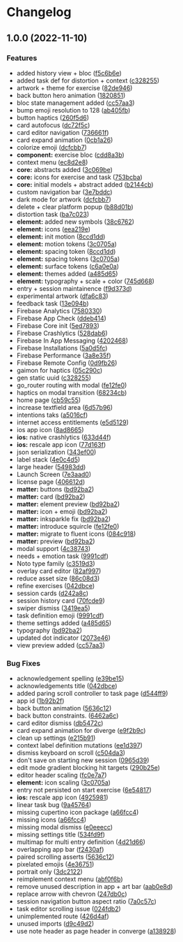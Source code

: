 # Changelog

## 1.0.0 (2022-11-10)


### Features

* added history view + bloc ([f5c6b6e](https://github.com/thipokch/method/commit/f5c6b6e8511e7a8cf83b5eacb0891e50db2269c3))
* added task def for distortion + context ([c328255](https://github.com/thipokch/method/commit/c3282556304cc354857280482bd3e9fb16072e36))
* artwork + theme for exercise ([82de946](https://github.com/thipokch/method/commit/82de94670fff516338f727879f798049dcc81145))
* back button hero animation ([1820851](https://github.com/thipokch/method/commit/18208516d5fa461083a9d3bef1d0dee72638959c))
* bloc state management added ([cc57aa3](https://github.com/thipokch/method/commit/cc57aa3ac2dbbd8967ead7749b09c08bacf90f1b))
* bump emoji resolution to 128 ([ab405fb](https://github.com/thipokch/method/commit/ab405fb96e69cbc5b20d33112ba39f11f2cb2a4c))
* button haptics ([260f5d6](https://github.com/thipokch/method/commit/260f5d64772e0f84abad25990c607993458efc06))
* card autofocus ([dc72f5c](https://github.com/thipokch/method/commit/dc72f5cc4d19de8072c54077892748fe5e39613f))
* card editor navigation ([736661f](https://github.com/thipokch/method/commit/736661f39e96f50f8e64239e622334e177190b83))
* card expand animation ([0cb1a26](https://github.com/thipokch/method/commit/0cb1a26f49ca08da326420824b9420a1124ad26a))
* colorize emoji ([dcfcbb7](https://github.com/thipokch/method/commit/dcfcbb7fb74d84e25dceb4967ddcc7629f9d5437))
* **component:** exercise bloc ([cdd8a3b](https://github.com/thipokch/method/commit/cdd8a3b2085261502e292b693507fc867f5b3652))
* context menu ([ec8d2e8](https://github.com/thipokch/method/commit/ec8d2e82c71825e3ff09c045070df2c35f0d5d09))
* **core:** abstracts added ([3c069be](https://github.com/thipokch/method/commit/3c069be68992d9b940eae5ebe34699f9bea87cb5))
* **core:** icons for exercise and task ([753bcba](https://github.com/thipokch/method/commit/753bcba84539d9acd79d4d67ec5287abc78fd721))
* **core:** initial models + abstract added ([b2144cb](https://github.com/thipokch/method/commit/b2144cb995c197bbcd27e7162bf05159635c6f87))
* custom navigation bar ([3e7bddc](https://github.com/thipokch/method/commit/3e7bddc777328ae6f21d0f7b715086799d0d516f))
* dark mode for artwork ([dcfcbb7](https://github.com/thipokch/method/commit/dcfcbb7fb74d84e25dceb4967ddcc7629f9d5437))
* delete + clear platform popup ([b88d01b](https://github.com/thipokch/method/commit/b88d01be80bdb325dc76c67a1e91512154156d6c))
* distortion task ([ba7c023](https://github.com/thipokch/method/commit/ba7c023fbcdf623f980672b05b522f1e8a00e220))
* **element:** added new symbols ([38c6762](https://github.com/thipokch/method/commit/38c6762f0350c115c529391e18e8b5ef4878b26e))
* **element:** icons ([eea219e](https://github.com/thipokch/method/commit/eea219e094ea87483c54fc42fbd212d701ff1982))
* **element:** init motion ([8ccd1dd](https://github.com/thipokch/method/commit/8ccd1dd098670d95e78d49bcd0f475fd5b1ddd2e))
* **element:** motion tokens ([3c0705a](https://github.com/thipokch/method/commit/3c0705a7360d390d2991a0938eca7c14b8a0252c))
* **element:** spacing token ([8ccd1dd](https://github.com/thipokch/method/commit/8ccd1dd098670d95e78d49bcd0f475fd5b1ddd2e))
* **element:** spacing tokens ([3c0705a](https://github.com/thipokch/method/commit/3c0705a7360d390d2991a0938eca7c14b8a0252c))
* **element:** surface tokens ([c6a0e0a](https://github.com/thipokch/method/commit/c6a0e0aa19b3a243231cadb5f0b33875b60da0be))
* **element:** themes added ([a485d65](https://github.com/thipokch/method/commit/a485d65d0f26516f2dffc00fb91abb2e98709db8))
* **element:** typography + scale + color ([745d668](https://github.com/thipokch/method/commit/745d668050c05d8e4c08e646f3271cb4ffb4c2ce))
* entry + session maintainence ([f9d373d](https://github.com/thipokch/method/commit/f9d373d44a1d1fed540265dbbccb80624c03d3b0))
* experimental artwork ([dfa6c83](https://github.com/thipokch/method/commit/dfa6c833d719228dcc5dcdb4336ce1f937f69bc6))
* feedback task ([13e094b](https://github.com/thipokch/method/commit/13e094bbf033a530948b53a7dbe12008b7ed6beb))
* Firebase Analytics ([7580330](https://github.com/thipokch/method/commit/758033027b4597960d889861ef5546516c77a900))
* Firebase App Check ([ddeb414](https://github.com/thipokch/method/commit/ddeb4142870e2008b3fbd66be9857e494e9f482d))
* Firebase Core init ([5ed7893](https://github.com/thipokch/method/commit/5ed7893e3b2b7ced3e650301a431faae32d74287))
* Firebase Crashlytics ([528dab6](https://github.com/thipokch/method/commit/528dab6de4aa2aec4f76c1828edd59663092dc12))
* Firebase In App Messaging ([4202468](https://github.com/thipokch/method/commit/4202468e726d2dbb5922072769f41c9f8917d31c))
* Firebase Installations ([5a0d5fc](https://github.com/thipokch/method/commit/5a0d5fcfc64848f21bb82bfc32031298bb0fc01e))
* Firebase Performance ([3a8e35f](https://github.com/thipokch/method/commit/3a8e35f36a056090d3305c049eb4e35328c415b3))
* Firebase Remote Config ([0d9fb26](https://github.com/thipokch/method/commit/0d9fb262193367c69b959a624c71ac4089f7b309))
* gaimon for haptics ([05c290c](https://github.com/thipokch/method/commit/05c290c1b945627eaf1abfc21557b7307736506c))
* gen static uuid ([c328255](https://github.com/thipokch/method/commit/c3282556304cc354857280482bd3e9fb16072e36))
* go_router routing with modal ([fe12fe0](https://github.com/thipokch/method/commit/fe12fe01025a813d8dadc6744b9a93a1a8a45099))
* haptics on modal transition ([68234cb](https://github.com/thipokch/method/commit/68234cbb4d9b68ee276c6255a049729f17e589c5))
* home page ([cb59c55](https://github.com/thipokch/method/commit/cb59c550bbeb06931bdaac4b40578415101a1098))
* increase textfield area ([6d57b96](https://github.com/thipokch/method/commit/6d57b965636a3296490f7fa0263e940d420233e1))
* intentions taks ([a5016cf](https://github.com/thipokch/method/commit/a5016cf075e44f697fa2e773cf83867bbba69a41))
* internet access entitlements ([e5d5129](https://github.com/thipokch/method/commit/e5d5129e7ad6236bea8208fff9c91af00abf7b5e))
* ios app icon ([8ad8665](https://github.com/thipokch/method/commit/8ad86656b36ae2d808342879c42a76901c6e7665))
* **ios:** native crashlytics ([633d44f](https://github.com/thipokch/method/commit/633d44f4b4de6508858a3a006416483fe2efe38f))
* **ios:** rescale app icon ([77d163f](https://github.com/thipokch/method/commit/77d163f363881091a6b44a04fa948679d1358dbd))
* json serialization ([343ef00](https://github.com/thipokch/method/commit/343ef00aa85e1f2daebf5706e78d325e2f97e1b4))
* label stack ([4e0c4d5](https://github.com/thipokch/method/commit/4e0c4d51b708a0fc233b2633a4f96444f87946f6))
* large header ([54983dd](https://github.com/thipokch/method/commit/54983dd084130ad90a49bf03e93fd4f6ae080101))
* Launch Screen ([7e3aad0](https://github.com/thipokch/method/commit/7e3aad0fd054bde6d68352a3b9f04fc79f54829e))
* license page ([406612d](https://github.com/thipokch/method/commit/406612d3d1ef8272a65e11858e73821458cc5371))
* **matter:** buttons ([bd92ba2](https://github.com/thipokch/method/commit/bd92ba200c8d35c88cb20db23d3f6c531596f5be))
* **matter:** card ([bd92ba2](https://github.com/thipokch/method/commit/bd92ba200c8d35c88cb20db23d3f6c531596f5be))
* **matter:** element preview ([bd92ba2](https://github.com/thipokch/method/commit/bd92ba200c8d35c88cb20db23d3f6c531596f5be))
* **matter:** icon + emoji ([bd92ba2](https://github.com/thipokch/method/commit/bd92ba200c8d35c88cb20db23d3f6c531596f5be))
* **matter:** inksparkle fix ([bd92ba2](https://github.com/thipokch/method/commit/bd92ba200c8d35c88cb20db23d3f6c531596f5be))
* **matter:** introduce squircle ([fe12fe0](https://github.com/thipokch/method/commit/fe12fe01025a813d8dadc6744b9a93a1a8a45099))
* **matter:** migrate to fluent icons ([084c918](https://github.com/thipokch/method/commit/084c918eaf764a1e96a507e7088a8e4109909ea7))
* **matter:** preview ([bd92ba2](https://github.com/thipokch/method/commit/bd92ba200c8d35c88cb20db23d3f6c531596f5be))
* modal support ([4c38743](https://github.com/thipokch/method/commit/4c38743ebd2508b3b4d7ce0d588d7c5c7c82d8e9))
* needs + emotion task ([9991cdf](https://github.com/thipokch/method/commit/9991cdf370ecbd0797e14d5867cc1f344b9230f6))
* Noto type family ([c3519d3](https://github.com/thipokch/method/commit/c3519d3786da137324832a2a72f46e41b553b944))
* overlay card editor ([82af997](https://github.com/thipokch/method/commit/82af997628eea10177a90e0fb241d684279f31a3))
* reduce asset size ([86c08d3](https://github.com/thipokch/method/commit/86c08d3383b110ceee3f4fd28ed10951d94d3f11))
* refine exercises ([042dbce](https://github.com/thipokch/method/commit/042dbcebb0f72e74487f91c6f7e044a3ed69a06e))
* session cards ([d242a8c](https://github.com/thipokch/method/commit/d242a8cdc6f36ef2f38331f27301592c6a6b6dff))
* session history card ([70fcde9](https://github.com/thipokch/method/commit/70fcde9f10987d77af42eb8343b0352a5d9b0655))
* swiper dismiss ([3419ea5](https://github.com/thipokch/method/commit/3419ea57f59d7c0a5dce497a664ab764c48eaf7a))
* task definition emoji ([9991cdf](https://github.com/thipokch/method/commit/9991cdf370ecbd0797e14d5867cc1f344b9230f6))
* theme settings added ([a485d65](https://github.com/thipokch/method/commit/a485d65d0f26516f2dffc00fb91abb2e98709db8))
* typography ([bd92ba2](https://github.com/thipokch/method/commit/bd92ba200c8d35c88cb20db23d3f6c531596f5be))
* updated dot indicator ([2073e46](https://github.com/thipokch/method/commit/2073e46d5e4712711b011fd172cef166eb598651))
* view preview added ([cc57aa3](https://github.com/thipokch/method/commit/cc57aa3ac2dbbd8967ead7749b09c08bacf90f1b))


### Bug Fixes

* acknowledgement spelling ([e39be15](https://github.com/thipokch/method/commit/e39be15c04780e9800362c0f6befa4f8730509c3))
* acknowledgements title ([042dbce](https://github.com/thipokch/method/commit/042dbcebb0f72e74487f91c6f7e044a3ed69a06e))
* added paring scroll controller to task page ([d544ff9](https://github.com/thipokch/method/commit/d544ff9cad6152a91f12450649e97f7935b59c5b))
* app id ([1b92b2f](https://github.com/thipokch/method/commit/1b92b2f450ec6096dc37c269f191e40e0fb4a024))
* back button animation  ([5636c12](https://github.com/thipokch/method/commit/5636c12a1a0f7daded65e45222eb7e1aa1529bf9))
* back button constraints. ([6462a6c](https://github.com/thipokch/method/commit/6462a6c82fd9cbd320a8573b9dcb0cad481eeb47))
* card editor dismiss ([db5472c](https://github.com/thipokch/method/commit/db5472c683068cf6fecca24dac4cd101875d4d22))
* card expand animation for diverge ([e9f2b9c](https://github.com/thipokch/method/commit/e9f2b9c417b2332cfd375bfd9432c11a5ad90f7b))
* clean up settings ([e215b91](https://github.com/thipokch/method/commit/e215b916b5f6272cf8c7d7d80a997e7156f40a38))
* context label definition mutations ([ee1d397](https://github.com/thipokch/method/commit/ee1d3975cbe69ea066f4698cff075c71fc3e78bf))
* dismiss keyboard on scroll ([c504da3](https://github.com/thipokch/method/commit/c504da3f38ac23e0de64437a17d7928a53793db8))
* don't save on starting new session ([0965d39](https://github.com/thipokch/method/commit/0965d39cd386435b4c32da266f1ad79f1ee6ec7a))
* edit mode gradient blocking hit targets ([290b25e](https://github.com/thipokch/method/commit/290b25ef70b130cd0474b43ee0c5c3595de4aa18))
* editor header scaling ([fc0e7a7](https://github.com/thipokch/method/commit/fc0e7a70aecd15422839db2174a158f6e1442c5d))
* **element:** icon scaling ([3c0705a](https://github.com/thipokch/method/commit/3c0705a7360d390d2991a0938eca7c14b8a0252c))
* entry not persisted on start exercise ([6e54817](https://github.com/thipokch/method/commit/6e54817c1e6c008f5e51eedc54e40b0ec08d1bd2))
* **ios:** rescale app icon ([4925981](https://github.com/thipokch/method/commit/49259812e90c0ed78a248d9fbb876a8f02b057fa))
* linear task bug ([9a45764](https://github.com/thipokch/method/commit/9a45764223b50efa2d1854a9d7e0c26a34983edc))
* missing cupertino icon package ([a66fcc4](https://github.com/thipokch/method/commit/a66fcc46e3cb6465139141c1b73c485cee3a5cdb))
* missing icons ([a66fcc4](https://github.com/thipokch/method/commit/a66fcc46e3cb6465139141c1b73c485cee3a5cdb))
* missing modal dismiss ([e0eeecc](https://github.com/thipokch/method/commit/e0eeecc495eee52a6899fb710b02afe50c8da15a))
* missing settings title ([534fd9f](https://github.com/thipokch/method/commit/534fd9f3a90373790443cfebefd3d839f11de523))
* multimap for multi entry definition ([4d21d66](https://github.com/thipokch/method/commit/4d21d66d5486d356f7d998a593592fbe3f41acd4))
* overlapping app bar ([f2430af](https://github.com/thipokch/method/commit/f2430af6276fd6ab106ac7dddc415151ee8d7e06))
* paired scrolling asserts ([5636c12](https://github.com/thipokch/method/commit/5636c12a1a0f7daded65e45222eb7e1aa1529bf9))
* pixelated emojis ([4e36751](https://github.com/thipokch/method/commit/4e3675151b98c7b27a176710996a3d981c5473d4))
* portrait only ([3dc2122](https://github.com/thipokch/method/commit/3dc21228e06c5769bb9b82cc228c704dc3c2fadd))
* reimplement context menu ([abf0f6b](https://github.com/thipokch/method/commit/abf0f6bf8203051b0bf945539851dfc495b0b60d))
* remove unused description in app + art bar ([aab0e8d](https://github.com/thipokch/method/commit/aab0e8df908e89e44491e089c65b6c08694d19af))
* replace arrow with chevron ([247db0c](https://github.com/thipokch/method/commit/247db0c4640401bf00f1f5f5e341a9824aaab780))
* session navigation button aspect ratio ([7a0c57c](https://github.com/thipokch/method/commit/7a0c57c3b369ba3552a3f17d7b418f323eb1442f))
* task editor scrolling issue ([024fdb2](https://github.com/thipokch/method/commit/024fdb21dfbfea234a6ee795764ba6f684e1f3ac))
* unimplemented route ([426d4af](https://github.com/thipokch/method/commit/426d4af2a0f99d84a92511a03bc4d6159e005942))
* unused imports ([d9c49d2](https://github.com/thipokch/method/commit/d9c49d26a0c72129abecc898e0d59bef90bc4a16))
* use note header as page header in converge ([a138928](https://github.com/thipokch/method/commit/a138928bb2ad9ccf18aa02aa0aeb9c430ff458df))
